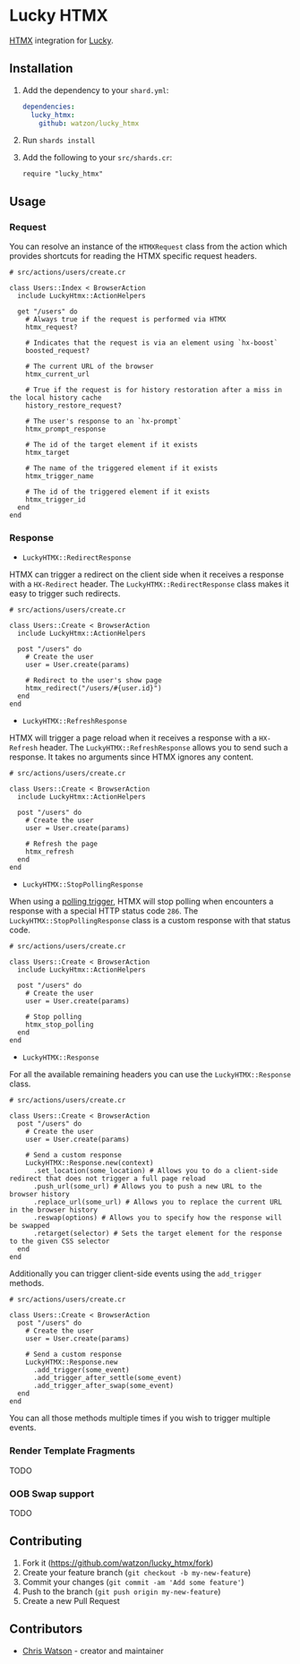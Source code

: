 # Lucky HTMX

[HTMX](https://htmx.org) integration for [Lucky](https://luckyframework.org).

## Installation

1. Add the dependency to your `shard.yml`:

   ```yaml
   dependencies:
     lucky_htmx:
       github: watzon/lucky_htmx
   ```

2. Run `shards install`

3. Add the following to your `src/shards.cr`:

   ```crystal
   require "lucky_htmx"
   ```

## Usage

### Request

You can resolve an instance of the `HTMXRequest` class from the action which provides shortcuts
for reading the HTMX specific request headers.

```crystal
# src/actions/users/create.cr

class Users::Index < BrowserAction
  include LuckyHtmx::ActionHelpers

  get "/users" do
    # Always true if the request is performed via HTMX
    htmx_request?

    # Indicates that the request is via an element using `hx-boost`
    boosted_request?

    # The current URL of the browser
    htmx_current_url

    # True if the request is for history restoration after a miss in the local history cache
    history_restore_request?

    # The user's response to an `hx-prompt`
    htmx_prompt_response

    # The id of the target element if it exists
    htmx_target

    # The name of the triggered element if it exists
    htmx_trigger_name

    # The id of the triggered element if it exists
    htmx_trigger_id
  end
end
```

### Response

- `LuckyHTMX::RedirectResponse`

HTMX can trigger a redirect on the client side when it receives a response with a `HX-Redirect` header. The
`LuckyHTMX::RedirectResponse` class makes it easy to trigger such redirects.

```crystal
# src/actions/users/create.cr

class Users::Create < BrowserAction
  include LuckyHtmx::ActionHelpers

  post "/users" do
    # Create the user
    user = User.create(params)

    # Redirect to the user's show page
    htmx_redirect("/users/#{user.id}")
  end
end
```

- `LuckyHTMX::RefreshResponse`

HTMX will trigger a page reload when it receives a response with a `HX-Refresh` header. The `LuckyHTMX::RefreshResponse` allows you to send
such a response. It takes no arguments since HTMX ignores any content.

```crystal
# src/actions/users/create.cr

class Users::Create < BrowserAction
  include LuckyHtmx::ActionHelpers

  post "/users" do
    # Create the user
    user = User.create(params)

    # Refresh the page
    htmx_refresh
  end
end
```

- `LuckyHTMX::StopPollingResponse`

When using a [polling trigger](https://htmx.org/docs/#polling), HTMX will stop polling when encounters a response
with a special HTTP status code `286`. The `LuckyHTMX::StopPollingResponse` class is a custom response with
that status code.

```crystal
# src/actions/users/create.cr

class Users::Create < BrowserAction
  include LuckyHtmx::ActionHelpers

  post "/users" do
    # Create the user
    user = User.create(params)

    # Stop polling
    htmx_stop_polling
  end
end
```

- `LuckyHTMX::Response`

For all the available remaining headers you can use the `LuckyHTMX::Response` class.

```crystal
# src/actions/users/create.cr

class Users::Create < BrowserAction
  post "/users" do
    # Create the user
    user = User.create(params)

    # Send a custom response
    LuckyHTMX::Response.new(context)
      .set_location(some_location) # Allows you to do a client-side redirect that does not trigger a full page reload
      .push_url(some_url) # Allows you to push a new URL to the browser history
      .replace_url(some_url) # Allows you to replace the current URL in the browser history
      .reswap(options) # Allows you to specify how the response will be swapped
      .retarget(selector) # Sets the target element for the response to the given CSS selector
  end
end
```

Additionally you can trigger client-side events using the `add_trigger` methods.

```crystal
# src/actions/users/create.cr

class Users::Create < BrowserAction
  post "/users" do
    # Create the user
    user = User.create(params)

    # Send a custom response
    LuckyHTMX::Response.new
      .add_trigger(some_event)
      .add_trigger_after_settle(some_event)
      .add_trigger_after_swap(some_event)
  end
end
```

You can all those methods multiple times if you wish to trigger multiple events.

### Render Template Fragments

TODO

### OOB Swap support

TODO

## Contributing

1. Fork it (<https://github.com/watzon/lucky_htmx/fork>)
2. Create your feature branch (`git checkout -b my-new-feature`)
3. Commit your changes (`git commit -am 'Add some feature'`)
4. Push to the branch (`git push origin my-new-feature`)
5. Create a new Pull Request

## Contributors

- [Chris Watson](https://github.com/watzon) - creator and maintainer
